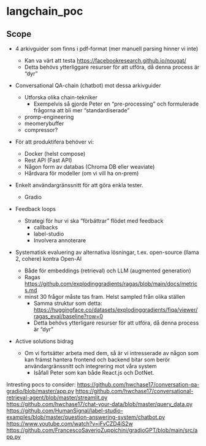# langchain_poc

## Scope

- 4 arkivguider som finns i pdf-format (mer manuell parsing hinner vi inte)

  - Kan va värt att testa https://facebookresearch.github.io/nougat/
  - Detta behövs ytterliggare resurser för att utföra, då denna process är “dyr”

- Conversational QA-chain (chatbot) mot dessa arkivguider

  - Utforska olika chain-tekniker
    - Exempelvis så gjorde Peter en “pre-processing” och formulerade frågorna att bli mer “standardiserade”
  - promp-engineering
  - meomerybuffer
  - compressor?

- För att produktifera behöver vi:

  - Docker (helst compose)
  - Rest API (Fast API)
  - Någon form av databas (Chroma DB eller weaviate)
  - Hårdvara för modeller (om vi vill ha on-prem)

- Enkelt användargränssnitt för att göra enkla tester.

  - Gradio

- Feedback loops

  - Strategi för hur vi ska “förbättrar” flödet med feedback
    - callbacks
    - label-studio
    - Involvera annoterare

- Systematisk evaluering av alternativa lösningar, t.ex. open-source (llama 2, cohere) kontra Open-AI

  - Både för embeddings (retrieval) och LLM (augmented generation)
  - Ragas https://github.com/explodinggradients/ragas/blob/main/docs/metrics.md
  - minst 30 frågor måste tas fram. Helst sampled från olika ställen
    - Samma struktur som detta: https://huggingface.co/datasets/explodinggradients/fiqa/viewer/ragas_eval/baseline?row=0
    - Detta behövs ytterligare resurser för att utföra, då denna process är “dyr”

- Active solutions bidrag
  - Om vi fortsätter arbeta med dem, så är vi intresserade av någon som kan främst hantera frontend och backend bitar som berör användargränssnitt och integrering mot våra system
    - Isåfall Peter som kan både React.js och DotNet.
   
Intresting pocs to consider:
https://github.com/hwchase17/conversation-qa-gradio/blob/master/app.py
https://github.com/hwchase17/conversational-retrieval-agent/blob/master/streamlit.py
https://github.com/hwchase17/chat-your-data/blob/master/query_data.py
https://github.com/HumanSignal/label-studio-examples/blob/master/question-answering-system/chatbot.py
https://www.youtube.com/watch?v=iFvCZD4iS2w
https://github.com/FrancescoSaverioZuppichini/gradioGPT/blob/main/src/app.py
